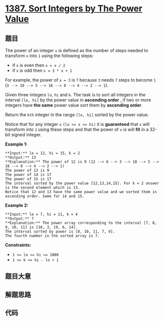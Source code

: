 # [1387. Sort Integers by The Power Value](https://leetcode.com/problems/sort-integers-by-the-power-value)

## 题目

The power of an integer `x` is defined as the number of steps needed to
transform `x` into `1` using the following steps:

  * if `x` is even then `x = x / 2`
  * if `x` is odd then `x = 3 * x + 1`

For example, the power of `x = 3` is `7` because `3` needs `7` steps to become
`1` (`3 --> 10 --> 5 --> 16 --> 8 --> 4 --> 2 --> 1`).

Given three integers `lo`, `hi` and `k`. The task is to sort all integers in
the interval `[lo, hi]` by the power value in **ascending order** , if two or
more integers have **the same** power value sort them by **ascending order**.

Return the `kth` integer in the range `[lo, hi]` sorted by the power value.

Notice that for any integer `x` `(lo <= x <= hi)` it is **guaranteed** that
`x` will transform into `1` using these steps and that the power of `x` is
will **fit** in a 32-bit signed integer.



**Example 1:**

    
    
    **Input:** lo = 12, hi = 15, k = 2
    **Output:** 13
    **Explanation:** The power of 12 is 9 (12 --> 6 --> 3 --> 10 --> 5 --> 16 --> 8 --> 4 --> 2 --> 1)
    The power of 13 is 9
    The power of 14 is 17
    The power of 15 is 17
    The interval sorted by the power value [12,13,14,15]. For k = 2 answer is the second element which is 13.
    Notice that 12 and 13 have the same power value and we sorted them in ascending order. Same for 14 and 15.
    

**Example 2:**

    
    
    **Input:** lo = 7, hi = 11, k = 4
    **Output:** 7
    **Explanation:** The power array corresponding to the interval [7, 8, 9, 10, 11] is [16, 3, 19, 6, 14].
    The interval sorted by power is [8, 10, 11, 7, 9].
    The fourth number in the sorted array is 7.
    



**Constraints:**

  * `1 <= lo <= hi <= 1000`
  * `1 <= k <= hi - lo + 1`


## 题目大意

## 解题思路

## 代码

```javascript

```
